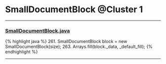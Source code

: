 # SmallDocumentBlock @Cluster 1

***

### [SmallDocumentBlock.java](https://searchcode.com/codesearch/view/15642258/)
{% highlight java %}
261. SmallDocumentBlock block = new SmallDocumentBlock(size);
263. Arrays.fill(block._data, _default_fill);
{% endhighlight %}

***

